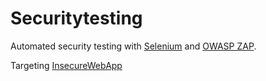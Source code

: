 # Securitytesting
Automated security testing with <a href="http://www.seleniumhq.org/">Selenium</a> and <a href="https://www.owasp.org/index.php/OWASP_Zed_Attack_Proxy_Project">OWASP ZAP</a>.

Targeting <a href="https://www.owasp.org/index.php/Category:OWASP_Insecure_Web_App_Project">InsecureWebApp</a>
